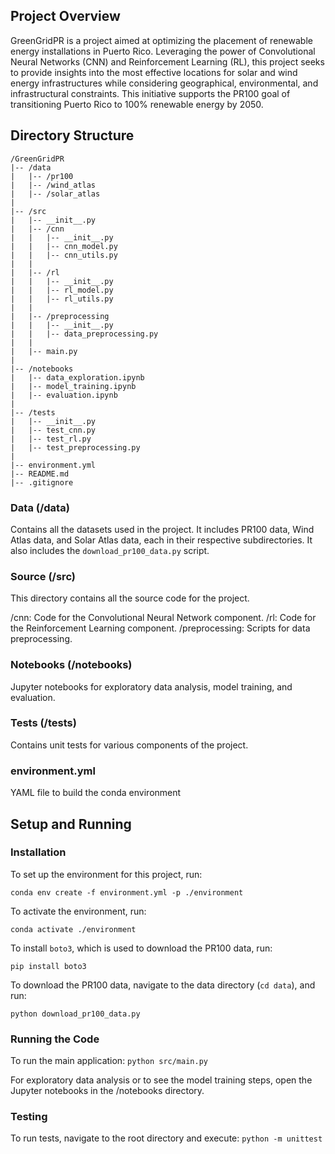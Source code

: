 ## Project Overview
GreenGridPR is a project aimed at optimizing the placement of renewable energy installations in Puerto Rico. Leveraging the power of Convolutional Neural Networks (CNN) and Reinforcement Learning (RL), this project seeks to provide insights into the most effective locations for solar and wind energy infrastructures while considering geographical, environmental, and infrastructural constraints. This initiative supports the PR100 goal of transitioning Puerto Rico to 100% renewable energy by 2050.

## Directory Structure
```
/GreenGridPR
|-- /data
|   |-- /pr100
|   |-- /wind_atlas
|   |-- /solar_atlas
|
|-- /src
|   |-- __init__.py
|   |-- /cnn
|   |   |-- __init__.py
|   |   |-- cnn_model.py
|   |   |-- cnn_utils.py
|   |
|   |-- /rl
|   |   |-- __init__.py
|   |   |-- rl_model.py
|   |   |-- rl_utils.py
|   |
|   |-- /preprocessing
|   |   |-- __init__.py
|   |   |-- data_preprocessing.py
|   |
|   |-- main.py
|
|-- /notebooks
|   |-- data_exploration.ipynb
|   |-- model_training.ipynb
|   |-- evaluation.ipynb
|
|-- /tests
|   |-- __init__.py
|   |-- test_cnn.py
|   |-- test_rl.py
|   |-- test_preprocessing.py
|
|-- environment.yml
|-- README.md
|-- .gitignore
```

### Data (/data)
Contains all the datasets used in the project. It includes PR100 data, Wind Atlas data, and Solar Atlas data, each in their respective subdirectories. It also includes the `download_pr100_data.py` script.

### Source (/src)
This directory contains all the source code for the project.

/cnn: Code for the Convolutional Neural Network component.
/rl: Code for the Reinforcement Learning component.
/preprocessing: Scripts for data preprocessing.

### Notebooks (/notebooks)
Jupyter notebooks for exploratory data analysis, model training, and evaluation.

### Tests (/tests)
Contains unit tests for various components of the project.

### environment.yml
YAML file to build the conda environment

## Setup and Running
### Installation
To set up the environment for this project, run:

`conda env create -f environment.yml -p ./environment`

To activate the environment, run:

`conda activate ./environment`

To install `boto3`, which is used to download the PR100 data, run:

`pip install boto3`

To download the PR100 data, navigate to the data directory (`cd data`), and run:

`python download_pr100_data.py`

### Running the Code
To run the main application:
`python src/main.py`

For exploratory data analysis or to see the model training steps, open the Jupyter notebooks in the /notebooks directory.

### Testing
To run tests, navigate to the root directory and execute:
`python -m unittest`
